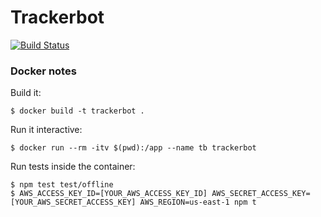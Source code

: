 # Trackerbot

[![Build Status](https://travis-ci.org/xpeppers/trackerbot.svg?branch=master)](https://travis-ci.org/xpeppers/trackerbot)

### Docker notes

Build it:
```
$ docker build -t trackerbot .
```

Run it interactive:
```
$ docker run --rm -itv $(pwd):/app --name tb trackerbot
```

Run tests inside the container:
```
$ npm test test/offline
$ AWS_ACCESS_KEY_ID=[YOUR_AWS_ACCESS_KEY_ID] AWS_SECRET_ACCESS_KEY=[YOUR_AWS_SECRET_ACCESS_KEY] AWS_REGION=us-east-1 npm t
```
